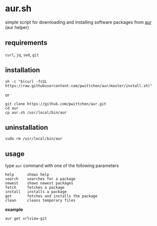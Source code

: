 aur.sh
======
simple script for downloading and installing software packages from [aur](https://aur.archlinux.org/) (aur helper)

requirements
------------
`curl`, `jq`, `sed`, `git`

installation
------------

```
sh -c "$(curl -fsSL https://raw.githubusercontent.com/pwittchen/aur/master/install.sh)"
```

or

```
git clone https://github.com/pwittchen/aur.git
cd aur
cp aur.sh /usr/local/bin/aur
```

uninstallation
--------------

```
sudo rm /usr/local/bin/aur
```

usage
-----

type `aur` command with one of the following parameters

```
help      shows help
search    searches for a package
newest    shows newest packages
fetch     fetches a package
install   installs a package
get       fetches and installs the package
clean     cleans temporary files
```

**example**

```
aur get urlview-git
```
